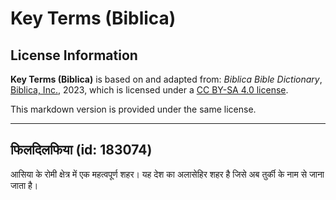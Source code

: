 # Key Terms (Biblica)

## License Information

**Key Terms (Biblica)** is based on and adapted from: _Biblica Bible Dictionary_, [Biblica, Inc.](https://www.biblica.com/), 2023, which is licensed under a [CC BY-SA 4.0 license](https://creativecommons.org/licenses/by-sa/4.0/legalcode.en).

This markdown version is provided under the same license.



--------------------------------

## फिलदिलफिया (id: 183074)

आसिया के रोमी क्षेत्र में एक महत्वपूर्ण शहर। यह देश का अलासेहिर शहर है जिसे अब तुर्की के नाम से जाना जाता है।


